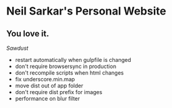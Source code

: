 Neil Sarkar's Personal Website
==

You love it.
--

*Sawdust*

* restart automatically when gulpfile is changed
* don't require browsersync in production
* don't recompile scripts when html changes
* fix underscore.min.map
* move dist out of app folder
* don't require dist prefix for images
* performance on blur filter
